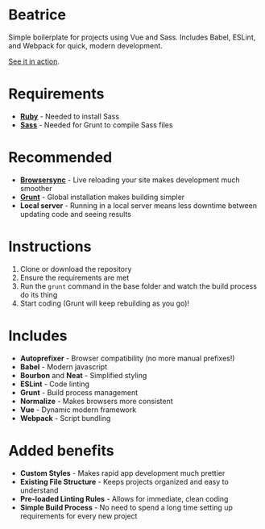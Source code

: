 # Beatrice
Simple boilerplate for projects using Vue and Sass. Includes Babel, ESLint, and Webpack for quick, modern development.

[See it in action](http://beatrice.jasepellerin.com "Beatrice Example").

# Requirements

* **[Ruby](https://www.ruby-lang.org/en/downloads/ "Get Ruby")** - Needed to install Sass
* **[Sass](http://sass-lang.com/install "Get Sass")** - Needed for Grunt to compile Sass files

# Recommended

* **[Browsersync](https://www.browsersync.io/ "Get Browsersync")** - Live reloading your site makes development much smoother
* **[Grunt](https://gruntjs.com/getting-started "Get Grunt")** - Global installation makes building simpler
* **Local server** - Running in a local server means less downtime between updating code and seeing results

# Instructions
1. Clone or download the repository
2. Ensure the requirements are met
3. Run the `grunt` command in the base folder and watch the build process do its thing
4. Start coding (Grunt will keep rebuilding as you go)!

# Includes

* **Autoprefixer** - Browser compatibility (no more manual prefixes!)
* **Babel** - Modern javascript
* **Bourbon** and **Neat** - Simplified styling
* **ESLint** - Code linting
* **Grunt** - Build process management
* **Normalize** - Makes browsers more consistent
* **Vue** - Dynamic modern framework
* **Webpack** - Script bundling

# Added benefits

* **Custom Styles** - Makes rapid app development much prettier
* **Existing File Structure** - Keeps projects organized and easy to understand
* **Pre-loaded Linting Rules** - Allows for immediate, clean coding
* **Simple Build Process** - No need to spend a long time setting up requirements for every new project
